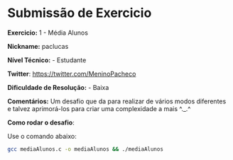 # Submissão de Exercicio

**Exercicio:** 1 - Média Alunos

**Nickname:** paclucas

**Nível Técnico:** - Estudante

**Twitter**: https://twitter.com/MeninoPacheco

**Dificuldade de Resolução:** - Baixa

**Comentários:** Um desafio que da para realizar de vários modos diferentes e talvez aprimorá-los para criar uma complexidade a mais ^._.^

**Como rodar o desafio**: 

Use o comando abaixo: 
```bash
gcc mediaAlunos.c -o mediaAlunos && ./mediaAlunos
```
